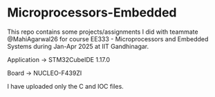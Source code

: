 # Microprocessors-Embedded
This repo contains some projects/assignments I did with teammate @MahiAgarwal26 for course EE333 -  Microprocessors and Embedded Systems during Jan-Apr 2025 at IIT Gandhinagar.

Application -> STM32CubeIDE 1.17.0

Board -> NUCLEO-F439ZI

I have uploaded only the C and IOC files.
